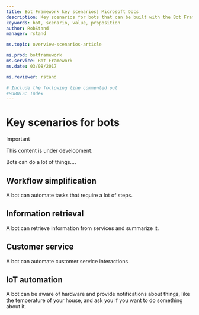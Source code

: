 ```yaml
---
title: Bot Framework key scenarios| Microsoft Docs
description: Key scenarios for bots that can be built with the Bot Framework
keywords: bot, scenario, value, proposition
author: RobStand
manager: rstand

ms.topic: overview-scenarios-article

ms.prod: botframework
ms.service: Bot Framework
ms.date: 03/08/2017

ms.reviewer: rstand

# Include the following line commented out
#ROBOTS: Index
---
```

# Key scenarios for bots

> [!IMPORTANT]
> This content is under development.

Bots can do a lot of things....

## Workflow simplification
A bot can automate tasks that require a lot of steps.

## Information retrieval
A bot can retrieve information from services and summarize it.

## Customer service
A bot can automate customer service interactions.

## IoT automation
A bot can be aware of hardware and provide notifications about things, like the temperature of your house, and ask you if you want to do something about it.
